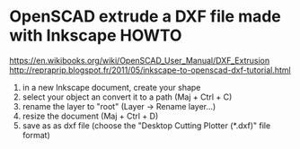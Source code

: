 # OpenSCAD extrude a DXF file made with Inkscape HOWTO

https://en.wikibooks.org/wiki/OpenSCAD_User_Manual/DXF_Extrusion
http://repraprip.blogspot.fr/2011/05/inkscape-to-openscad-dxf-tutorial.html

1. in a new Inkscape document, create your shape
2. select your object an convert it to a path (Maj + Ctrl + C)
3. rename the layer to "root" (Layer -> Rename layer...)
4. resize the document (Maj + Ctrl + D)
5. save as as dxf file (choose the "Desktop Cutting Plotter (*.dxf)" file format)


